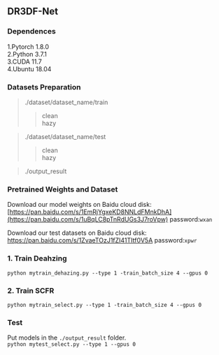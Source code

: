 ## DR3DF-Net

### Dependences
1.Pytorch 1.8.0  
2.Python 3.7.1  
3.CUDA 11.7  
4.Ubuntu 18.04    

### Datasets Preparation
> ./dataset/dataset_name/train
>> clean  
>> hazy

> ./dataset/dataset_name/test 
>> clean  
>> hazy

> ./output_result

### Pretrained Weights and Dataset  
Download our model weights on Baidu cloud disk:  
[https://pan.baidu.com/s/1EmRjYgxeKD8NNLdFMnkDhA](https://pan.baidu.com/s/1uBqLC8pTnRdUGs3J7roVpw) password:`wxan`

Download our test datasets on Baidu cloud disk:  
https://pan.baidu.com/s/1ZvaeTOzJ1fZI41TItf0V5A password:`xpwr`

### 1. Train Deahzing  
 `python mytrain_dehazing.py --type 1 -train_batch_size 4 --gpus 0 `
### 2. Train SCFR 
 `python mytrain_select.py --type 1 -train_batch_size 4 --gpus 0 `

### Test
Put models in the `./output_result` folder.   
`python mytest_select.py --type 1 --gpus 0 `


